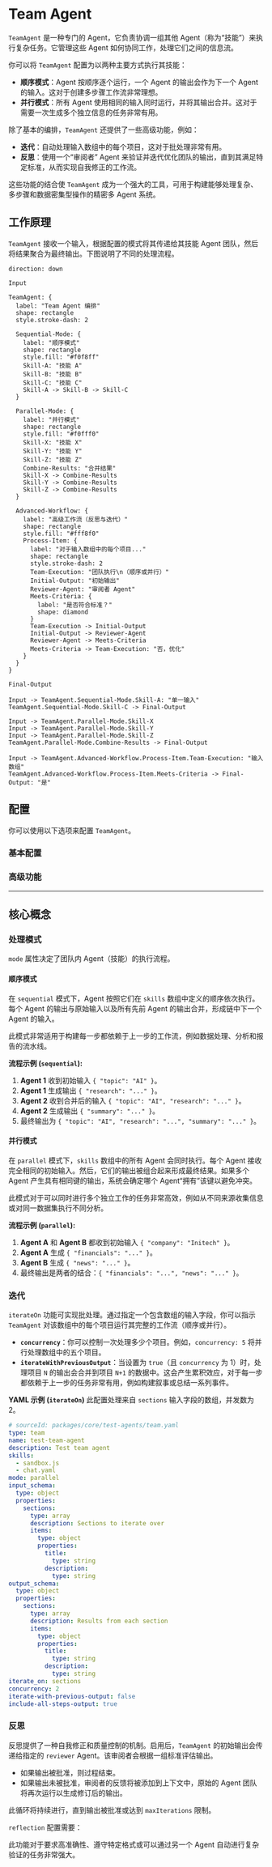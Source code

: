 # Team Agent

`TeamAgent` 是一种专门的 Agent，它负责协调一组其他 Agent（称为“技能”）来执行复杂任务。它管理这些 Agent 如何协同工作，处理它们之间的信息流。

你可以将 `TeamAgent` 配置为以两种主要方式执行其技能：
- **顺序模式**：Agent 按顺序逐个运行，一个 Agent 的输出会作为下一个 Agent 的输入。这对于创建多步骤工作流非常理想。
- **并行模式**：所有 Agent 使用相同的输入同时运行，并将其输出合并。这对于需要一次生成多个独立信息的任务非常有用。

除了基本的编排，`TeamAgent` 还提供了一些高级功能，例如：
- **迭代**：自动处理输入数组中的每个项目，这对于批处理非常有用。
- **反思**：使用一个“审阅者” Agent 来验证并迭代优化团队的输出，直到其满足特定标准，从而实现自我修正的工作流。

这些功能的结合使 `TeamAgent` 成为一个强大的工具，可用于构建能够处理复杂、多步骤和数据密集型操作的精密多 Agent 系统。

## 工作原理

`TeamAgent` 接收一个输入，根据配置的模式将其传递给其技能 Agent 团队，然后将结果聚合为最终输出。下图说明了不同的处理流程。

```d2
direction: down

Input

TeamAgent: {
  label: "Team Agent 编排"
  shape: rectangle
  style.stroke-dash: 2

  Sequential-Mode: {
    label: "顺序模式"
    shape: rectangle
    style.fill: "#f0f8ff"
    Skill-A: "技能 A"
    Skill-B: "技能 B"
    Skill-C: "技能 C"
    Skill-A -> Skill-B -> Skill-C
  }

  Parallel-Mode: {
    label: "并行模式"
    shape: rectangle
    style.fill: "#f0fff0"
    Skill-X: "技能 X"
    Skill-Y: "技能 Y"
    Skill-Z: "技能 Z"
    Combine-Results: "合并结果"
    Skill-X -> Combine-Results
    Skill-Y -> Combine-Results
    Skill-Z -> Combine-Results
  }

  Advanced-Workflow: {
    label: "高级工作流（反思与迭代）"
    shape: rectangle
    style.fill: "#fff8f0"
    Process-Item: {
      label: "对于输入数组中的每个项目..."
      shape: rectangle
      style.stroke-dash: 2
      Team-Execution: "团队执行\n（顺序或并行）"
      Initial-Output: "初始输出"
      Reviewer-Agent: "审阅者 Agent"
      Meets-Criteria: {
        label: "是否符合标准？"
        shape: diamond
      }
      Team-Execution -> Initial-Output
      Initial-Output -> Reviewer-Agent
      Reviewer-Agent -> Meets-Criteria
      Meets-Criteria -> Team-Execution: "否，优化"
    }
  }
}

Final-Output

Input -> TeamAgent.Sequential-Mode.Skill-A: "单一输入"
TeamAgent.Sequential-Mode.Skill-C -> Final-Output

Input -> TeamAgent.Parallel-Mode.Skill-X
Input -> TeamAgent.Parallel-Mode.Skill-Y
Input -> TeamAgent.Parallel-Mode.Skill-Z
TeamAgent.Parallel-Mode.Combine-Results -> Final-Output

Input -> TeamAgent.Advanced-Workflow.Process-Item.Team-Execution: "输入数组"
TeamAgent.Advanced-Workflow.Process-Item.Meets-Criteria -> Final-Output: "是"

```

## 配置

你可以使用以下选项来配置 `TeamAgent`。

### 基本配置

<x-field-group>
  <x-field data-name="name" data-type="string" data-required="true" data-desc="Agent 的唯一标识符。"></x-field>
  <x-field data-name="description" data-type="string" data-required="false" data-desc="Agent 用途的简要描述。"></x-field>
  <x-field data-name="skills" data-type="Agent[]" data-required="true" data-desc="此团队将编排的 Agent 实例数组。"></x-field>
  <x-field data-name="mode" data-type="ProcessMode" data-default="sequential" data-desc="处理模式。可以是 `sequential`（逐步执行）或 `parallel`（同步执行）。"></x-field>
  <x-field data-name="input_schema" data-type="object" data-required="false" data-desc="定义预期输入格式的 JSON schema。"></x-field>
  <x-field data-name="output_schema" data-type="object" data-required="false" data-desc="定义预期输出格式的 JSON schema。"></x-field>
</x-field-group>

### 高级功能

<x-field-group>
    <x-field data-name="reflection" data-type="ReflectionMode" data-required="false" data-desc="启用迭代的审阅-优化过程以提高输出质量。有关详细信息，请参阅“反思”部分。"></x-field>
    <x-field data-name="iterateOn" data-type="string" data-required="false" data-desc="要迭代的输入字段的名称（必须是数组）。数组中的每个项目都由团队单独处理。"></x-field>
    <x-field data-name="concurrency" data-type="number" data-default="1" data-desc="使用 `iterateOn` 时，此设置可指定并行处理的最大项目数。"></x-field>
    <x-field data-name="iterateWithPreviousOutput" data-type="boolean" data-default="false" data-desc="如果为 `true`，处理 `iterateOn` 数组中一个项目的输出将被合并回来，并可用于下一个项目的处理。要求 `concurrency` 为 1。"></x-field>
    <x-field data-name="includeAllStepsOutput" data-type="boolean" data-default="false" data-desc="在 `sequential` 模式下，如果为 `true`，则每个中间 Agent 的输出都将包含在最终结果中，而不仅仅是最后一个。这对于调试很有用。"></x-field>
</x-field-group>

---

## 核心概念

### 处理模式

`mode` 属性决定了团队内 Agent（技能）的执行流程。

#### 顺序模式

在 `sequential` 模式下，Agent 按照它们在 `skills` 数组中定义的顺序依次执行。每个 Agent 的输出与原始输入以及所有先前 Agent 的输出合并，形成链中下一个 Agent 的输入。

此模式非常适用于构建每一步都依赖于上一步的工作流，例如数据处理、分析和报告的流水线。

**流程示例 (`sequential`):**
1.  **Agent 1** 收到初始输入 `{ "topic": "AI" }`。
2.  **Agent 1** 生成输出 `{ "research": "..." }`。
3.  **Agent 2** 收到合并后的输入 `{ "topic": "AI", "research": "..." }`。
4.  **Agent 2** 生成输出 `{ "summary": "..." }`。
5.  最终输出为 `{ "topic": "AI", "research": "...", "summary": "..." }`。

#### 并行模式

在 `parallel` 模式下，`skills` 数组中的所有 Agent 会同时执行。每个 Agent 接收完全相同的初始输入。然后，它们的输出被组合起来形成最终结果。如果多个 Agent 产生具有相同键的输出，系统会确定哪个 Agent“拥有”该键以避免冲突。

此模式对于可以同时进行多个独立工作的任务非常高效，例如从不同来源收集信息或对同一数据集执行不同分析。

**流程示例 (`parallel`):**
1.  **Agent A** 和 **Agent B** 都收到初始输入 `{ "company": "Initech" }`。
2.  **Agent A** 生成 `{ "financials": "..." }`。
3.  **Agent B** 生成 `{ "news": "..." }`。
4.  最终输出是两者的结合：`{ "financials": "...", "news": "..." }`。

### 迭代

`iterateOn` 功能可实现批处理。通过指定一个包含数组的输入字段，你可以指示 `TeamAgent` 对该数组中的每个项目运行其完整的工作流（顺序或并行）。

-   **`concurrency`**：你可以控制一次处理多少个项目。例如，`concurrency: 5` 将并行处理数组中的五个项目。
-   **`iterateWithPreviousOutput`**：当设置为 `true`（且 `concurrency` 为 1）时，处理项目 `N` 的输出会合并到项目 `N+1` 的数据中。这会产生累积效应，对于每一步都依赖于上一步的任务非常有用，例如构建叙事或总结一系列事件。

**YAML 示例 (`iterateOn`)**
此配置处理来自 `sections` 输入字段的数组，并发数为 2。

```yaml
# sourceId: packages/core/test-agents/team.yaml
type: team
name: test-team-agent
description: Test team agent
skills:
  - sandbox.js
  - chat.yaml
mode: parallel
input_schema:
  type: object
  properties:
    sections:
      type: array
      description: Sections to iterate over
      items:
        type: object
        properties:
          title:
            type: string
          description:
            type: string
output_schema:
  type: object
  properties:
    sections:
      type: array
      description: Results from each section
      items:
        type: object
        properties:
          title:
            type: string
          description:
            type: string
iterate_on: sections
concurrency: 2
iterate-with-previous-output: false
include-all-steps-output: true
```

### 反思

反思提供了一种自我修正和质量控制的机制。启用后，`TeamAgent` 的初始输出会传递给指定的 `reviewer` Agent。该审阅者会根据一组标准评估输出。

-   如果输出被批准，则过程结束。
-   如果输出未被批准，审阅者的反馈将被添加到上下文中，原始的 Agent 团队将再次运行以生成修订后的输出。

此循环将持续进行，直到输出被批准或达到 `maxIterations` 限制。

`reflection` 配置需要：
<x-field-group>
    <x-field data-name="reviewer" data-type="Agent" data-required="true" data-desc="负责评估团队输出的 Agent。"></x-field>
    <x-field data-name="isApproved" data-type="string | (output: Message) => boolean" data-required="true" data-desc="用于确定输出是否被批准的条件。它可以是审阅者输出中的字段名称（例如，`is_complete`），也可以是返回 `true` 表示批准的函数。"></x-field>
    <x-field data-name="maxIterations" data-type="number" data-default="3" data-desc="停止前审阅-优化周期的最大次数。"></x-field>
    <x-field data-name="returnLastOnMaxIterations" data-type="boolean" data-default="false" data-desc="如果为 `true`，即使在达到 `maxIterations` 后输出未获批准，Agent 也会返回最后生成的输出。如果为 `false`，则会抛出错误。"></x-field>
</x-field-group>

此功能对于要求高准确性、遵守特定格式或可以通过另一个 Agent 自动进行复杂验证的任务非常强大。